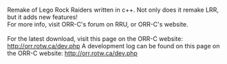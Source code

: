 Remake of Lego Rock Raiders written in c++. Not only does it remake LRR, but it adds new features! <br>
For more info, visit ORR-C's forum on RRU, or ORR-C's website.<br>
<br>
For the latest download, visit this page on the ORR-C website: <a href='http://orr.rotw.ca/dev.php'>http://orr.rotw.ca/dev.php</a>
A development log can be found on this page on the ORR-C website: <a href='http://orr.rotw.ca/dev.php'>http://orr.rotw.ca/dev.php</a>